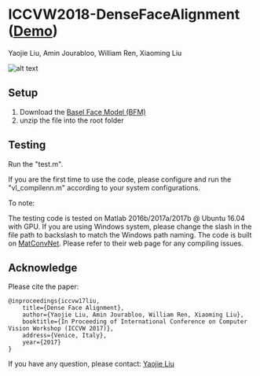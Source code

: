 # ICCVW2018-DenseFaceAlignment ([Demo](https://www.youtube.com/watch?v=GjwpvHKHf9U))
Yaojie Liu, Amin Jourabloo, William Ren, Xiaoming Liu

![alt text](http://www.cse.msu.edu/~liuyaoj1/images/project-iccvw17.png)

## Setup
1. Download the [Basel Face Model (BFM)](http://faces.cs.unibas.ch/bfm/main.php?nav=1-0&id=basel_face_model)
2. unzip the file into the root folder

## Testing
Run the "test.m". 

If you are the first time to use the code, please configure and run the "vl_compilenn.m" according to your system configurations.

To note:

The testing code is tested on Matlab 2016b/2017a/2017b @ Ubuntu 16.04 with GPU. If you are using Windows system, please
change the slash in the file path to backslash to match the Windows path naming.
The code is built on [MatConvNet](http://www.vlfeat.org/matconvnet). Please refer to their web page for any compiling issues.

## Acknowledge
Please cite the paper:

    @inproceedings{iccvw17liu,
        title={Dense Face Alignment},
        author={Yaojie Liu, Amin Jourabloo, William Ren, Xiaoming Liu},
        booktitle={In Proceeding of International Conference on Computer Vision Workshop (ICCVW 2017)},
        address={Venice, Italy},
        year={2017}
    }   
   
If you have any question, please contact: [Yaojie Liu](liuyaoj1@cse.msu.edu)
